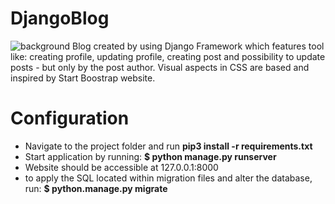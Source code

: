 # DjangoBlog
![background](https://user-images.githubusercontent.com/95189114/185355982-668ef120-21f6-44d1-8f0b-dacd7f9b66bc.jpg)
Blog created by using Django Framework which features tool like: creating profile, updating profile, 
creating post and possibility to update posts - but only by the post author. Visual aspects in CSS are based and inspired by Start Boostrap website.
# Configuration
 - Navigate to the project folder and run **pip3 install -r requirements.txt**
 - Start application by running: **$ python manage.py runserver**
 - Website should be accessible at 127.0.0.1:8000
 - to apply the SQL located within migration files and alter the database, run: **$ python.manage.py migrate**
